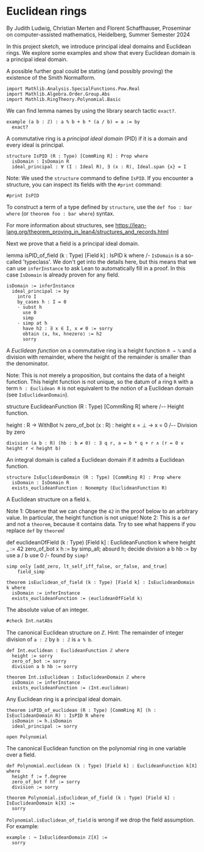 # Euclidean rings

By Judith Ludwig, Christian Merten and Florent Schaffhauser,
Proseminar on computer-assisted mathematics,
Heidelberg, Summer Semester 2024

In this project sketch, we introduce principal ideal domains and Euclidean rings. We explore some examples and show that every Euclidean domain is a principal ideal domain.

A possible further goal could be stating (and possibly proving) the existence of the Smith Normalform.

```lean
import Mathlib.Analysis.SpecialFunctions.Pow.Real
import Mathlib.Algebra.Order.Group.Abs
import Mathlib.RingTheory.Polynomial.Basic
```

We can find lemma names by using the library search tactic `exact?`.

```lean
example (a b : ℤ) : a % b + b * (a / b) = a := by
  exact?
```

A commutative ring is a *principal ideal domain* (PID) if it is a domain and every ideal is principal.

```lean
structure IsPID (R : Type) [CommRing R] : Prop where
  isDomain : IsDomain R
  ideal_principal : ∀ (I : Ideal R), ∃ (x : R), Ideal.span {x} = I
```

Note: We used the `structure` command to define `IsPID`. If you encounter a structure, you can inspect its fields with the `#print` command:

```lean
#print IsPID
```

To construct a term of a type defined by `structure`, use the `def foo : bar where` (or `theorem foo : bar where`) syntax.

For more information about structures, see https://lean-lang.org/theorem_proving_in_lean4/structures_and_records.html

Next we prove that a field is a principal ideal domain.

lemma isPID_of_field (k : Type) [Field k] : IsPID k where
  /- `IsDomain` is a so-called 'typeclass'. We don't get into the details here, but this means that we can use `inferInstance` to ask Lean to automatically fill in a proof.
  In this case `IsDomain` is already proven for any field.

```lean
isDomain := inferInstance
  ideal_principal := by
    intro I
    by_cases h : I = 0
    · subst h
      use 0
      simp
    · simp at h
      have h2 : ∃ x ∈ I, x ≠ 0 := sorry
      obtain ⟨x, hx, hnezero⟩ := h2
      sorry
```

A *Euclidean function* on a commutative ring is a height function `R → ℕ` and a division with remainder, where the height of the remainder is smaller than the denominator.

Note: This is not merely a proposition, but contains the data of a height function. This height function is not unique, so the datum of a ring `R` with a term `h : Euclidean R` is not equivalent to the notion of a Euclidean domain (see `IsEuclideanDomain`).

structure EuclideanFunction (R : Type) [CommRing R] where
  /-- Height function.

height : R → WithBot ℕ
  zero_of_bot (x : R) : height x = ⊥ → x = 0
  /-- Division by zero

```lean
division (a b : R) (hb : b ≠ 0) : ∃ q r, a = b * q + r ∧ (r = 0 ∨ height r < height b)
```

An integral domain is called a Euclidean domain if it admits a Euclidean function.

```lean
structure IsEuclideanDomain (R : Type) [CommRing R] : Prop where
  isDomain : IsDomain R
  exists_euclideanFunction : Nonempty (EuclideanFunction R)
```

A Euclidean structure on a field `k`.

Note 1: Observe that we can change the `42` in the proof below to an arbitrary value. In particular, the height function is not unique!
Note 2: This is a `def` and not a `theorem`, because it contains data. Try to see what happens if you replace `def` by `theorem`!

def euclideanOfField (k : Type) [Field k] : EuclideanFunction k where
  height _ := 42
  zero_of_bot x h := by simp_all; absurd h; decide
  division a b hb := by
    use a / b
    use 0
    /- found by `simp?`

```lean
simp only [add_zero, lt_self_iff_false, or_false, and_true]
    field_simp

theorem isEuclidean_of_field (k : Type) [Field k] : IsEuclideanDomain k where
  isDomain := inferInstance
  exists_euclideanFunction := ⟨euclideanOfField k⟩
```

The absolute value of an integer.

```lean
#check Int.natAbs
```

The canonical Euclidean structure on ℤ.
Hint: The remainder of integer division of `a : ℤ` by `b : ℤ` is `a % b`.

```lean
def Int.euclidean : EuclideanFunction ℤ where
  height := sorry
  zero_of_bot := sorry
  division a b hb := sorry

theorem Int.isEuclidean : IsEuclideanDomain ℤ where
  isDomain := inferInstance
  exists_euclideanFunction := ⟨Int.euclidean⟩
```

Any Euclidean ring is a principal ideal domain.

```lean
theorem isPID_of_euclidean (R : Type) [CommRing R] (h : IsEuclideanDomain R) : IsPID R where
  isDomain := h.isDomain
  ideal_principal := sorry

open Polynomial
```

The canonical Euclidean function on the polynomial ring in one variable over a field.

```lean
def Polynomial.euclidean (k : Type) [Field k] : EuclideanFunction k[X] where
  height f := f.degree
  zero_of_bot f hf := sorry
  division := sorry

theorem Polynomial.isEuclidean_of_field (k : Type) [Field k] : IsEuclideanDomain k[X] :=
  sorry
```

`Polynomial.isEuclidean_of_field` is wrong if we drop the field assumption. For example:

```lean
example : ¬ IsEuclideanDomain ℤ[X] :=
  sorry
```
